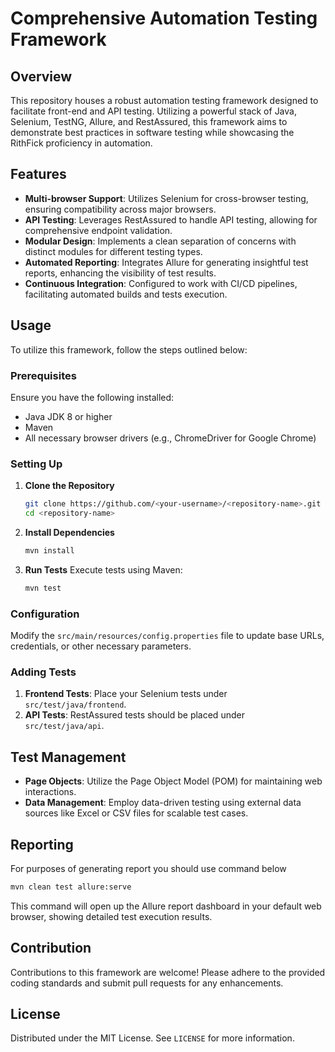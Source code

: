 
# Comprehensive Automation Testing Framework

## Overview
This repository houses a robust automation testing framework designed to facilitate front-end and API testing. Utilizing a powerful stack of Java, Selenium, TestNG, Allure, and RestAssured, this framework aims to demonstrate best practices in software testing while showcasing the RithFick proficiency in automation.

## Features
- **Multi-browser Support**: Utilizes Selenium for cross-browser testing, ensuring compatibility across major browsers.
- **API Testing**: Leverages RestAssured to handle API testing, allowing for comprehensive endpoint validation.
- **Modular Design**: Implements a clean separation of concerns with distinct modules for different testing types.
- **Automated Reporting**: Integrates Allure for generating insightful test reports, enhancing the visibility of test results.
- **Continuous Integration**: Configured to work with CI/CD pipelines, facilitating automated builds and tests execution.

## Usage
To utilize this framework, follow the steps outlined below:

### Prerequisites
Ensure you have the following installed:
- Java JDK 8 or higher
- Maven
- All necessary browser drivers (e.g., ChromeDriver for Google Chrome)

### Setting Up
1. **Clone the Repository**
   ```bash
   git clone https://github.com/<your-username>/<repository-name>.git
   cd <repository-name>
   ```

2. **Install Dependencies**
   ```bash
   mvn install
   ```

3. **Run Tests**
   Execute tests using Maven:
   ```bash
   mvn test
   ```

### Configuration
Modify the `src/main/resources/config.properties` file to update base URLs, credentials, or other necessary parameters.

### Adding Tests
1. **Frontend Tests**: Place your Selenium tests under `src/test/java/frontend`.
2. **API Tests**: RestAssured tests should be placed under `src/test/java/api`.

## Test Management
- **Page Objects**: Utilize the Page Object Model (POM) for maintaining web interactions.
- **Data Management**: Employ data-driven testing using external data sources like Excel or CSV files for scalable test cases.

## Reporting
For purposes of generating report you should use command below
```bash
mvn clean test allure:serve
```
This command will open up the Allure report dashboard in your default web browser, showing detailed test execution results.

## Contribution
Contributions to this framework are welcome! Please adhere to the provided coding standards and submit pull requests for any enhancements.

## License
Distributed under the MIT License. See `LICENSE` for more information.
